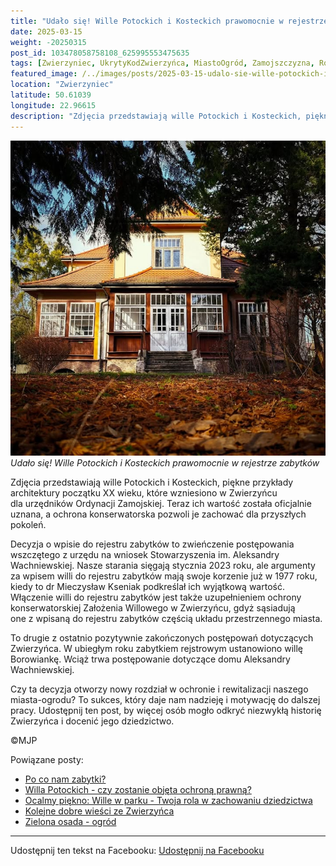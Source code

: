 ```yaml
---
title: "Udało się! Wille Potockich i Kosteckich prawomocnie w rejestrze zabytków"
date: 2025-03-15
weight: -20250315
post_id: 103478058758108_625995553475635
tags: [Zwierzyniec, UkrytyKodZwierzyńca, MiastoOgród, Zamojszczyzna, Roztocze, Lubelskie, villarestituta, turystyka, dziedzictwo, zabytki, krajobrazy, TajemnicePrzeszłości, PodróżeWczasie, MagiczneMiejsce]
featured_image: /../images/posts/2025-03-15-udalo-sie-wille-potockich-i-kosteckich.jpg
location: "Zwierzyniec"
latitude: 50.61039
longitude: 22.96615
description: "Zdjęcia przedstawiają wille Potockich i Kosteckich, piękne przykłady architektury początku XX wieku, które wzniesiono w Zwierzyńcu dla urzędników Ordy..."
---
```


![Udało się! Wille Potockich i Kosteckich prawomocnie w rejestrze zabytków](/images/posts/2025-03-15-udalo-sie-wille-potockich-i-kosteckich.jpg)
*Udało się! Wille Potockich i Kosteckich prawomocnie w rejestrze zabytków*

Zdjęcia przedstawiają wille Potockich i Kosteckich, piękne przykłady architektury początku XX wieku, które wzniesiono w Zwierzyńcu dla urzędników Ordynacji Zamojskiej. Teraz ich wartość została oficjalnie uznana, a ochrona konserwatorska pozwoli je zachować dla przyszłych pokoleń.

Decyzja o wpisie do rejestru zabytków to zwieńczenie postępowania wszczętego z urzędu na wniosek Stowarzyszenia im. Aleksandry Wachniewskiej. Nasze starania sięgają stycznia 2023 roku, ale argumenty za wpisem willi do rejestru zabytków mają swoje korzenie już w 1977 roku, kiedy to dr Mieczysław Kseniak podkreślał ich wyjątkową wartość.
Włączenie willi do rejestru zabytków jest także uzupełnieniem ochrony konserwatorskiej Założenia Willowego w Zwierzyńcu, gdyż sąsiadują one z wpisaną do rejestru zabytków częścią układu przestrzennego miasta.

To drugie z ostatnio pozytywnie zakończonych postępowań dotyczących Zwierzyńca. W ubiegłym roku zabytkiem rejstrowym ustanowiono willę Borowiankę.
Wciąż trwa postępowanie dotyczące domu Aleksandry Wachniewskiej.

Czy ta decyzja otworzy nowy rozdział w ochronie i rewitalizacji naszego miasta-ogrodu? To sukces, który daje nam nadzieję i motywację do dalszej pracy.
Udostępnij ten post, by więcej osób mogło odkryć niezwykłą historię Zwierzyńca i docenić jego dziedzictwo.



©MJP

Powiązane posty:
- [Po co nam zabytki?](/posts/po-co-nam-zabytki)
- [Willa Potockich - czy zostanie objęta ochroną prawną?](/posts/willa-potockich-czy-zostanie-objeta-ochrona-prawna)
- [Ocalmy piękno: Wille w parku - Twoja rola w zachowaniu dziedzictwa](/posts/ocalmy-piekno-wille-w-parku-twoja-rola)
- [Kolejne dobre wieści ze Zwierzyńca](/posts/kolejne-dobre-wiesci-zezwierzynca)
- [Zielona osada - ogród](/posts/zielona-osada-ogrod)


---

Udostępnij ten tekst na Facebooku:
[Udostępnij na Facebooku](https://www.facebook.com/sharer/sharer.php?u=https://stowarzyszeniewachniewskiej.pl/posts/udalo-sie-wille-potockich-i-kosteckich)

<script type="application/ld+json">
{
  "@context": "https://schema.org",
  "@type": "BlogPosting",
  "headline": "Udało się! Wille Potockich i Kosteckich prawomocnie w rejestrze zabytków",
  "datePublished": "2025-03-15",
  "dateModified": "2025-03-15",
  "author": {
    "@type": "Person",
    "name": "Michał Jan Patyk"
  },
  "publisher": {
    "@type": "Organization",
    "name": "Stowarzyszenie im. Aleksandry Wachniewskiej",
    "logo": {
      "@type": "ImageObject",
      "url": "https://stowarzyszeniewachniewskiej.pl/images/logo/logo.svg"
    }
  },
  "mainEntityOfPage": {
    "@type": "WebPage",
    "@id": "https://stowarzyszeniewachniewskiej.pl/posts/udalo-sie-wille-potockich-i-kosteckich"
  },
  "image": {
    "@type": "ImageObject",
    "url": "https://stowarzyszeniewachniewskiej.pl/images/posts/2025-03-15-udalo-sie-wille-potockich-i-kosteckich.jpg"
  },
  "articleSection": "Dziedzictwo Kulturowe i Zabytki",
  "keywords": "Zwierzyniec, UkrytyKodZwierzyńca, MiastoOgród, Zamojszczyzna, Roztocze, Lubelskie, villarestituta, turystyka, dziedzictwo, zabytki, krajobrazy, TajemnicePrzeszłości, PodróżeWczasie, MagiczneMiejsce",
  "wordCount": 172,
  "articleBody": "Zdjęcia przedstawiają wille Potockich i Kosteckich, piękne przykłady architektury początku XX wieku, które wzniesiono w Zwierzyńcu dla urzędników Ordynacji Zamojskiej. Teraz ich wartość została oficjalnie uznana, a ochrona konserwatorska pozwoli je zachować dla przyszłych pokoleń.\n\nDecyzja o wpisie do rejestru zabytków to zwieńczenie postępowania wszczętego z urzędu na wniosek Stowarzyszenia im. Aleksandry Wachniewskiej. Nasze starania sięgają stycznia 2023 roku, ale argumenty za wpisem willi do rejestru zabytków mają swoje korzenie już w 1977 roku, kiedy to dr Mieczysław Kseniak podkreślał ich wyjątkową wartość.\nWłączenie willi do rejestru zabytków jest także uzupełnieniem ochrony konserwatorskiej Założenia Willowego w Zwierzyńcu, gdyż sąsiadują one z wpisaną do rejestru zabytków częścią układu przestrzennego miasta.\n\nTo drugie z ostatnio pozytywnie zakończonych postępowań dotyczących Zwierzyńca. W ubiegłym roku zabytkiem rejstrowym ustanowiono willę Borowiankę. \nWciąż trwa postępowanie dotyczące domu Aleksandry Wachniewskiej.\n\nCzy ta decyzja otworzy nowy rozdział w ochronie i rewitalizacji naszego miasta-ogrodu? To sukces, który daje nam nadzieję i motywację do dalszej pracy.\nUdostępnij ten post, by więcej osób mogło odkryć niezwykłą historię Zwierzyńca i docenić jego dziedzictwo. \n\n             \n\n©MJP",
  "description": "Odkryj piękno Zwierzyńca i jego zabytki.",
  "copyrightHolder": {
    "@type": "Person",
    "name": "Michał Jan Patyk"
  }
}
</script>
<script type="application/ld+json">
{
  "@context": "https://schema.org",
  "@type": "BreadcrumbList",
  "itemListElement": [
    {
      "@type": "ListItem",
      "position": 1,
      "name": "Home",
      "item": "https://stowarzyszeniewachniewskiej.pl"
    },
    {
      "@type": "ListItem",
      "position": 2,
      "name": "posts",
      "item": "https://stowarzyszeniewachniewskiej.pl/posts"
    },
    {
      "@type": "ListItem",
      "position": 3,
      "name": "Udało się! Wille Potockich i Kosteckich prawomocnie w rejestrze zabytków",
      "item": "https://stowarzyszeniewachniewskiej.pl/posts/udalo-sie-wille-potockich-i-kosteckich"
    }
  ]
}
</script>
